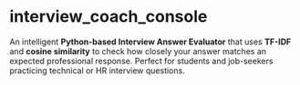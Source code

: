 # interview_coach_console
An intelligent **Python-based Interview Answer Evaluator** that uses **TF-IDF** and **cosine similarity** to check how closely your answer matches an expected professional response.   Perfect for students and job-seekers practicing technical or HR interview questions.
